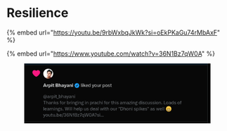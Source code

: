 # Resilience

{% embed url="https://youtu.be/9rbWxbqJkWk?si=oEkPKaGu74rMbAxF" %}

{% embed url="https://www.youtube.com/watch?v=36N1Bz7qW0A" %}

<figure><img src="../.gitbook/assets/image (246).png" alt=""><figcaption></figcaption></figure>
